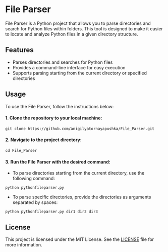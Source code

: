 # File Parser

File Parser is a Python project that allows you to parse directories and search for Python files within folders. This tool is designed to make it easier to locate and analyze Python files in a given directory structure.

## Features

- Parses directories and searches for Python files
- Provides a command-line interface for easy execution
- Supports parsing starting from the current directory or specified directories

## Usage

To use the File Parser, follow the instructions below:

#### 1. Clone the repository to your local machine:
```
git clone https://github.com/anigilyatornayapushka/File_Parser.git
```

#### 2. Navigate to the project directory:
```
cd File_Parser
```

#### 3. Run the File Parser with the desired command:
- To parse directories starting from the current directory, use the following command:
```
python pythonfileparser.py
```

- To parse specific directories, provide the directories as arguments separated by spaces:
```
python pythonfileparser.py dir1 dir2 dir3
```

## License

This project is licensed under the MIT License. See the [LICENSE](LICENSE) file for more information.
